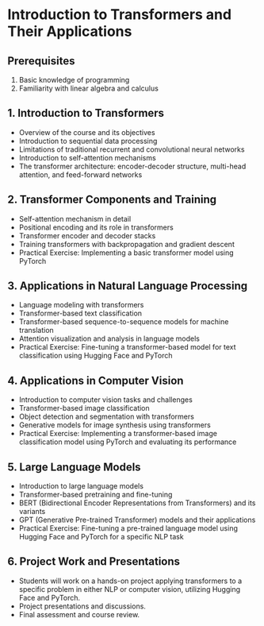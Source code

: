 
# Introduction to Transformers and Their Applications


## Prerequisites
1. Basic knowledge of programming
2. Familiarity with linear algebra and calculus



## 1. Introduction to Transformers
   - Overview of the course and its objectives
   - Introduction to sequential data processing
   - Limitations of traditional recurrent and convolutional neural networks
   - Introduction to self-attention mechanisms
   - The transformer architecture: encoder-decoder structure, multi-head attention, and feed-forward networks

## 2. Transformer Components and Training
   - Self-attention mechanism in detail
   - Positional encoding and its role in transformers
   - Transformer encoder and decoder stacks
   - Training transformers with backpropagation and gradient descent
   - Practical Exercise: Implementing a basic transformer model using PyTorch

## 3. Applications in Natural Language Processing
   - Language modeling with transformers
   - Transformer-based text classification
   - Transformer-based sequence-to-sequence models for machine translation
   - Attention visualization and analysis in language models
   - Practical Exercise: Fine-tuning a transformer-based model for text classification using Hugging Face and PyTorch

## 4. Applications in Computer Vision
   - Introduction to computer vision tasks and challenges
   - Transformer-based image classification
   - Object detection and segmentation with transformers
   - Generative models for image synthesis using transformers
   - Practical Exercise: Implementing a transformer-based image classification model using PyTorch and evaluating its performance

## 5. Large Language Models
   - Introduction to large language models
   - Transformer-based pretraining and fine-tuning
   - BERT (Bidirectional Encoder Representations from Transformers) and its variants
   - GPT (Generative Pre-trained Transformer) models and their applications
   - Practical Exercise: Fine-tuning a pre-trained language model using Hugging Face and PyTorch for a specific NLP task

## 6. Project Work and Presentations
   - Students will work on a hands-on project applying transformers to a specific problem in either NLP or computer vision, utilizing Hugging Face and PyTorch.
   - Project presentations and discussions.
   - Final assessment and course review.